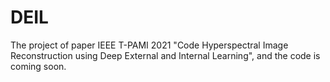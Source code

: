 # DEIL
The project of paper IEEE T-PAMI 2021 "Code Hyperspectral Image Reconstruction using Deep External and Internal Learning", and the code is coming soon.
